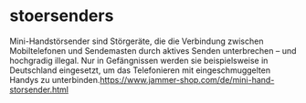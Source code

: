 # stoersenders
Mini-Handstörsender sind Störgeräte, die die Verbindung zwischen Mobiltelefonen und Sendemasten durch aktives Senden unterbrechen – und hochgradig illegal. Nur in Gefängnissen werden sie beispielsweise in Deutschland eingesetzt, um das Telefonieren mit eingeschmuggelten Handys zu unterbinden.https://www.jammer-shop.com/de/mini-hand-storsender.html
